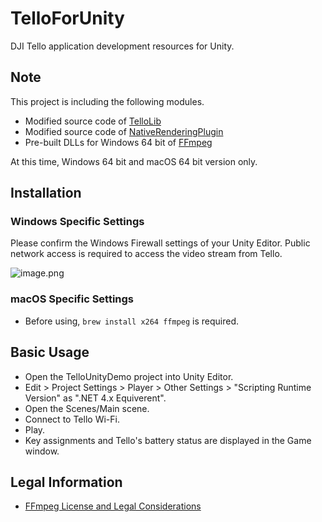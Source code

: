 # TelloForUnity

DJI Tello application development resources for Unity.

## Note

This project is including the following modules.
* Modified source code of [TelloLib](https://github.com/Kragrathea/TelloLib)
* Modified source code of [NativeRenderingPlugin](https://bitbucket.org/Unity-Technologies/graphicsdemos/src/default/NativeRenderingPlugin/)
* Pre-built DLLs for Windows 64 bit of [FFmpeg](https://www.ffmpeg.org/)

At this time, Windows 64 bit and macOS 64 bit version only.


## Installation

### Windows Specific Settings

Please confirm the Windows Firewall settings of your Unity Editor. Public network access is required to access the video stream from Tello.

![image.png](https://qiita-image-store.s3.amazonaws.com/0/39561/6e7de478-cbd8-be4f-1687-2f43135f9c10.png)

### macOS Specific Settings

* Before using, ```brew install x264 ffmpeg``` is required.

## Basic Usage

* Open the TelloUnityDemo project into Unity Editor.
* Edit > Project Settings > Player > Other Settings > "Scripting Runtime Version" as ".NET 4.x Equiverent".
* Open the Scenes/Main scene.
* Connect to Tello Wi-Fi.
* Play.
* Key assignments and Tello's battery status are displayed in the Game window.

## Legal Information

* [FFmpeg License and Legal Considerations](https://www.ffmpeg.org/legal.html)
